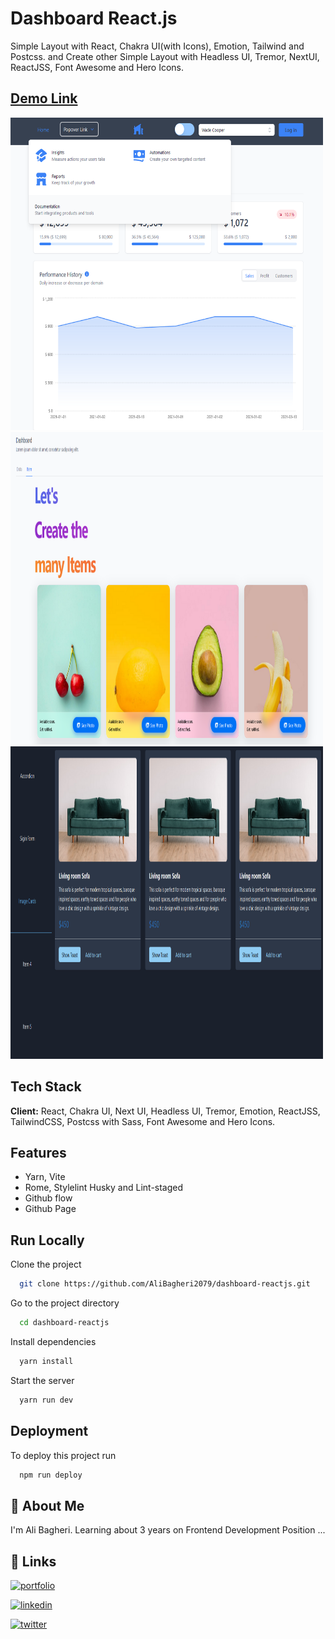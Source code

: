 # Dashboard React.js

Simple Layout with React, Chakra UI(with Icons), Emotion, Tailwind and Postcss.
and Create other Simple Layout with Headless UI, Tremor, NextUI, ReactJSS, Font Awesome and Hero Icons.

## [Demo Link](https://alibagheri2079.github.io/dashboard-reactjs/)

<img
src="./public/Screenshot-1.png"
width="500"
height="500"
loading="lazy"
alt="Tremor and Headless UI tailwind layout screenshot"
/>
<img
src="./public/Screenshot-2.png"
width="500"
height="500"
loading="lazy"
alt="Next UI layout screenshot"
/>
<img
src="./public/Screenshot-3.png"
width="500"
height="500"
loading="lazy"
alt="main App Layout screenshot"
/>

## Tech Stack

**Client:** React, Chakra UI, Next UI, Headless UI, Tremor, Emotion, ReactJSS, TailwindCSS, Postcss with Sass,
Font Awesome and Hero Icons.

## Features

- Yarn, Vite
- Rome, Stylelint Husky and Lint-staged
- Github flow
- Github Page

## Run Locally

Clone the project

```bash
  git clone https://github.com/AliBagheri2079/dashboard-reactjs.git


```

Go to the project directory

```bash
  cd dashboard-reactjs


```

Install dependencies

```bash
  yarn install


```

Start the server

```bash
  yarn run dev


```

## Deployment

To deploy this project run

```bash
  npm run deploy


```

## 🚀 About Me

I'm Ali Bagheri. Learning about 3 years on Frontend Development Position ...

## 🔗 Links

[![portfolio](https://img.shields.io/badge/Github-000?style=for-the-badge&logo=github&logoColor=white)](https://github.com/AliBagheri2079)

[![linkedin](https://img.shields.io/badge/linkedin-0A66C2?style=for-the-badge&logo=linkedin&logoColor=white)](https://www.linkedin.com/in/alibagheri2079/)

[![twitter](https://img.shields.io/badge/twitter-1DA1F2?style=for-the-badge&logo=twitter&logoColor=white)](https://twitter.com/AliBagheri2079)

